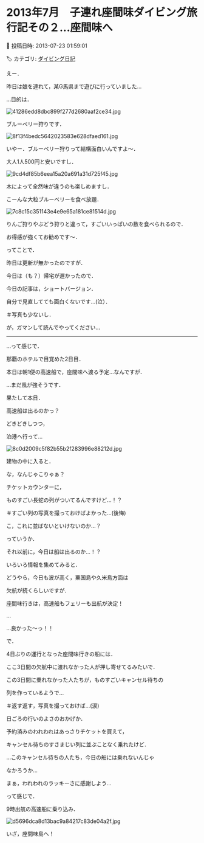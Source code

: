 # 2013年7月　子連れ座間味ダイビング旅行記その２…座間味へ

📅 投稿日時: 2013-07-23 01:59:01

🏷️ カテゴリ: [ダイビング日記](ce3a7a8d424d112fce83ee85c81a0e344.md)

えー．


昨日は娘を連れて，某G馬県まで遊びに行っていました…


…目的は．




![41286edd8dbc899f277d2680aaf2ce34.jpg](images/41286edd8dbc899f277d2680aaf2ce34.jpg)




ブルーベリー狩りです．




![8f13f4bedc5642023583e628dfaed161.jpg](images/8f13f4bedc5642023583e628dfaed161.jpg)




いやー．ブルーベリー狩りって結構面白いんですよ～．


大人1人500円と安いですし．




![9cd4df85b6eea15a20a691a31d725f45.jpg](images/9cd4df85b6eea15a20a691a31d725f45.jpg)




木によって全然味が違うのも楽しめますし．


こーんな大粒ブルーベリーを食べ放題．




![7c8c15c351143e4e9e65a181ce81514d.jpg](images/7c8c15c351143e4e9e65a181ce81514d.jpg)




りんご狩りやぶどう狩りと違って，すごいいっぱいの数を食べられるので．


お得感が強くてお勧めです～．





ってことで．


昨日は更新が無かったのですが．


今日は（も？）帰宅が遅かったので．


今日の記事は，ショートバージョン．


自分で見直してても面白くないです…(泣）．


＃写真も少ないし．


が，ガマンして読んでやってください…


---





…って感じで．


那覇のホテルで目覚めた2日目．





本日は朝1便の高速船で，座間味へ渡る予定…なんですが．


…まだ風が強そうです．


果たして本日．


高速船は出るのかっ？





どきどきしつつ，


泊港へ行って…




![8c0d2009c5f82b55b2f283996e88212d.jpg](images/8c0d2009c5f82b55b2f283996e88212d.jpg)




建物の中に入ると．


な，なんじゃこりゃぁ？


チケットカウンターに，


ものすごい長蛇の列がついてるんですけど…！？


＃すごい列の写真を撮っておけばよかった…(後悔)





こ，これに並ばないといけないのか…？


っていうか．


それ以前に，今日は船は出るのか…！？





いろいろ情報を集めてみると．


どうやら，今日も波が高く，粟国島や久米島方面は


欠航が続くらしいですが．


座間味行きは，高速船もフェリーも出航が決定！


…


…良かった～っ！！





で．


4日ぶりの運行となった座間味行きの船には．


ここ3日間の欠航中に渡れなかった人が押し寄せてるみたいで．


この3日間に乗れなかった人たちが，ものすごいキャンセル待ちの


列を作っているようで…


＃返す返す，写真を撮っておけば…(涙)





日ごろの行いのよさのおかげか．


予約済みのわれわれはあっさりチケットを買えて，


キャンセル待ちのすさまじい列に並ぶことなく乗れたけど．


…このキャンセル待ちの人たち，今日の船には乗れないんじゃ


なかろうか…


まぁ，われわれのラッキーさに感謝しよう…





って感じで．


9時出航の高速船に乗り込み．




![d5696dca8d13bac9a84217c83de04a2f.jpg](images/d5696dca8d13bac9a84217c83de04a2f.jpg)




いざ，座間味島へ！
